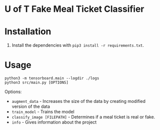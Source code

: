 # U of T Fake Meal Ticket Classifier

# Installation

1. Install the dependencies with `pip3 install -r requirements.txt`.

# Usage

```
python3 -m tensorboard.main --logdir ./logs
python3 src/main.py [OPTIONS]
```

Options:

-   `augment_data` - Increases the size of the data by creating modified version of the data
-   `train_model` - Trains the model
-   `classify_image [FILEPATH]` - Determines if a meal ticket is real or fake.
-   `info` - Gives information about the project
